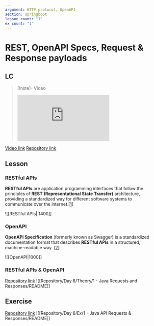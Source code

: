 ```yaml
---
argument: HTTP protocol, OpenAPI
section: springboot
lesson count: "1"
ex count: "1"
---
```

# REST, OpenAPI Specs, Request & Response payloads
## LC
> [!note]- Video
> <div class="iframe-container"> <iframe src="https://us02web.zoom.us/rec/share/ahTAhZ2E98SGPfo_EqDMwMNmZl-9Geg-vONVs_IiudL0mmJ4aJ9PUA49W5XYg4Zz.Ylss_OjGjcBssJAw" frameborder="0" allowfullscreen></iframe> </div>

[Video link](https://us02web.zoom.us/rec/share/ahTAhZ2E98SGPfo_EqDMwMNmZl-9Geg-vONVs_IiudL0mmJ4aJ9PUA49W5XYg4Zz.Ylss_OjGjcBssJAw)
[Repository link](https://github.com/Guybrush3791/java-api-requests-responses-workshop-1.git)
## Lesson
### RESTful APIs
**RESTful APIs** are application programming interfaces that follow the principles of **REST (Representational State Transfer)** architecture, providing a standardized way for different software systems to communicate over the internet.[[1](https://aws.amazon.com/what-is/restful-api/)]

![[RESTful APIs| 1400]]

### OpenAPI 
**OpenAPI Specification** (formerly known as Swagger) is a standardized documentation format that describes **RESTful APIs** in a structured, machine-readable way. [[2](https://dev.to/sacode/designing-restful-apis-with-openapi-a-top-down-approach-b33)]

![[OpenAPI|1000]]

### RESTful APIs & OpenAPI
[Repository link](https://github.com/boolean-uk/java-api-requests-responses-workshop.git)
![[Repository/Day 8/Theory/1 - Java Requests and Responses/README]]
## Exercise
[Repository link](https://github.com/boolean-uk/java-api-requests-responses.git)
![[Repository/Day 8/Ex/1 - Java API Requests & Responses/README]]